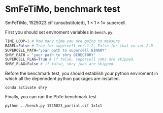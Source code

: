 # SmFeTiMo, benchmark test
SmFeTiMo, 1525023.cif (unsubstituted), $1\times1\times1\times$ supercell.

First you should set enviroment variables in ``bench.py``.

```python:bench.py
TIME_LOOP=3 # how many time you are going to measure
BABEL=False # True for supercell ver.1.2, False for that >= ver.2.0
SUPERCELL_PATH="your path to supercell BINARY"
SHRY_PATH = "your path to shry DIRECTORY"
SUPERCELL_FLAG=True # if false, supercell jobs are skipped.
SHRY_FLAG=False # if false, shry jobs are skipped.
```

Before the benchmark test, you should establish your python enviroment in which all the depenedent python packages are installed.

```bash:
conda activate shry
```

Finally, you can run the PbTe benchmark test

```bash:
python ../bench.py 1525023_partial.cif 1x1x1
```
